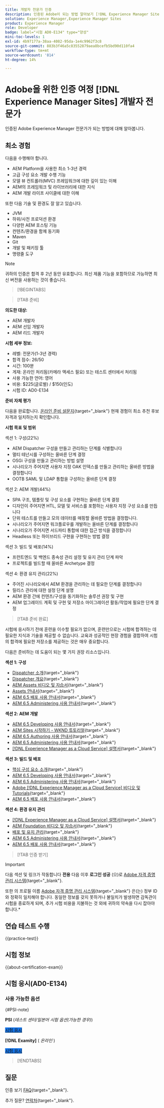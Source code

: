 ```yaml
---
title: 개발자 전문가 인증
description: 인증된 Adobe이 되는 방법 알아보기 [!DNL Experience Manager Sites] 전문가.
solution: Experience Manager,Experience Manager Sites
product: Experience Manager
role: Developer
badge: label="시험 AD0-E134" type="양성"
mini-toc-levels: 1
exl-id: 4b97177a-38aa-4082-95da-1e4c9962f3c8
source-git-commit: 883b3f46a5c83552879aea8bcefb5bd90d110fa4
workflow-type: tm+mt
source-wordcount: '814'
ht-degree: 14%

---
```


# Adobe을 위한 인증 여정 [!DNL Experience Manager Sites] 개발자 전문가

인증된 Adobe Experience Manager 전문가가 되는 방법에 대해 알아봅니다.

## 최소 경험

다음을 수행해야 합니다.

* AEM Platform을 사용한 최소 1-3년 경력
* 고급 구성 요소 개발 수행 기능
* 모델 뷰 컨트롤러(MVC) 프레임워크에 대한 깊이 있는 이해
* AEM의 프레임워크 및 라이브러리에 대한 지식
* AEM 개발 라이프 사이클에 대한 이해

또한 다음 기술 및 환경도 잘 알고 있습니다.

* JVM
* 하위/사전 프로덕션 환경
* 다양한 AEM 호스팅 기능
* 컨텐츠/환경을 함께 동기화
* Maven
* Git
* 개발 및 패키징 툴
* 명령줄 도구

>[!NOTE]
>
>귀하의 인증은 합격 후 2년 동안 유효합니다. 최신 제품 기능을 포함하므로 가능하면 최신 버전을 사용하는 것이 좋습니다.

>[!BEGINTABS]

>[!TAB 준비]

**의도한 대상:**

* AEM 개발자
* AEM 선임 개발자
* AEM 리드 개발자

**시험 세부 정보:**

* 레벨: 전문가(1-3년 경력)
* 합격 점수: 26/50
* 시간: 100분
* 게재: 온라인 처리됨(카메라 액세스 필요) 또는 테스트 센터에서 처리됨
* 사용 가능한 언어: 영어
* 비용: $225(글로벌) / $150(인도)
* 시험 ID: AD0-E134

**준비 자체 평가**

다음을 완료합니다. [온라인 준비 설문지](https://scorpion.caveon.com/launchpad/ad-q-e129-readiness-questionnaire-for-adobe-aem-assets-developer-professional-exam-copy-9ts38u/ad-q-e116-readiness-questionnaire-for-adobe-aem-developer-expert-exam){target="_blank"} 현재 경험이 최소 추천 후보 자격과 일치하는지 확인합니다.

**시험 목표 및 범위**

섹션 1: 구성(22%)

* AEM Dispatcher 구성을 만들고 관리하는 단계를 식별합니다
* 멀티 테넌시를 구성하는 올바른 단계 결정
* OSGi 구성을 만들고 관리하는 방법 설명
* 시나리오가 주어지면 사용자 지정 OAK 인덱스를 만들고 관리하는 올바른 방법을 결정합니다
* OOTB SAML 및 LDAP 통합을 구성하는 올바른 단계 결정

섹션 2: AEM 개발(44%)

* SPA 구조, 템플릿 및 구성 요소를 구현하는 올바른 단계 결정
* 디자인이 주어지면 HTL, 모델 및 서비스를 포함하는 사용자 지정 구성 요소를 만듭니다
* 단위 테스트를 만들고 모의 데이터를 매핑할 올바른 방법을 결정합니다.
* 시나리오가 주어지면 워크플로우를 개발하는 올바른 단계를 결정합니다
* 시나리오가 주어지면 서드파티 통합에 대한 접근 방식을 결정합니다
* Headless 또는 하이브리드 구현을 구현하는 방법 결정

섹션 3: 빌드 및 배포(14%)

* 프런트엔드 및 백엔드 종속성 관리 설정 및 유지 관리 단계 파악
* 프로젝트를 빌드할 때 올바른 Archetype 결정

섹션 4: 환경 유지 관리(22%)

* 주어진 시나리오에서 AEM 환경을 관리하는 데 필요한 단계를 결정합니다
* 릴리스 관리에 대한 설정 단계 설명
* AEM 환경 간에 컨텐츠/구성을 동기화하는 솔루션 권장 및 구현
* AEM 업그레이드 계획 및 구현 및 저장소 마이그레이션 활동/작업에 필요한 단계 결정

>[!TAB 준비 완료]

시험에 응시하기 전에 훈련을 이수할 필요가 없으며, 훈련만으로는 시험에 합격하는 데 필요한 지식과 기술을 제공할 수 없습니다. 교육과 성공적인 현장 경험을 결합하여 시험의 합격에 필요한 저장소를 제공하는 것은 매우 중요합니다.

다음은 준비하는 데 도움이 되는 몇 가지 권장 리소스입니다.

**섹션 1: 구성**

* [Dispatcher 소개](https://experienceleague.adobe.com/docs/experience-manager-learn/cloud-service/underlying-technology/introduction-dispatcher.html){target="_blank"}
* [Dispatcher 개요](https://experienceleague.adobe.com/docs/experience-manager-dispatcher/using/dispatcher.html){target="_blank"}
* [AEM Assets 비디오 및 자습서](https://experienceleague.adobe.com/docs/experience-manager-learn/assets/overview.html){target="_blank"}
* [Assets 안내서](https://experienceleague.adobe.com/docs/experience-manager-64/assets/home.html){target="_blank"}
* [AEM 6.5 배포 사용 안내서](https://experienceleague.adobe.com/docs/experience-manager-65/deploying/home.html){target="_blank"}
* [AEM 6.5 Administering 사용 안내서](https://experienceleague.adobe.com/docs/experience-manager-65/administering/home.html){target="_blank"}

**섹션 2: AEM 개발**

* [AEM 6.5 Developing 사용 안내서](https://experienceleague.adobe.com/docs/experience-manager-65/developing/home.html){target="_blank"}
* [AEM Sites 시작하기 - WKND 튜토리얼](https://experienceleague.adobe.com/docs/experience-manager-learn/getting-started-wknd-tutorial-develop/overview.html){target="_blank"}
* [AEM 6.5 Authoring 사용 안내서](https://experienceleague.adobe.com/docs/experience-manager-65/authoring/home.html){target="_blank"}
* [AEM 6.5 Administering 사용 안내서](https://experienceleague.adobe.com/docs/experience-manager-65/administering/home.html){target="_blank"}
* [[!DNL Experience Manager as a Cloud Service] 설명서](https://experienceleague.adobe.com/docs/experience-manager-cloud-service/content/home.html){target="_blank"}

**섹션 3: 빌드 및 배포**

* [핵심 구성 요소 소개](https://experienceleague.adobe.com/docs/experience-manager-core-components/using/introduction.html?lang=ko){target="_blank"}
* [AEM 6.5 Developing 사용 안내서](https://experienceleague.adobe.com/docs/experience-manager-65/developing/home.html){target="_blank"}
* [AEM 6.5 Administering 사용 안내서](https://experienceleague.adobe.com/docs/experience-manager-65/administering/home.html){target="_blank"}
* [Adobe [!DNL Experience Manager as a Cloud Service] 비디오 및 Tutorials](https://experienceleague.adobe.com/docs/experience-manager-learn/cloud-service/overview.html){target="_blank"}
* [AEM 6.5 배포 사용 안내서](https://experienceleague.adobe.com/docs/experience-manager-65/deploying/home.html){target="_blank"}

**섹션 4: 환경 유지 관리**

* [[!DNL Experience Manager as a Cloud Service] 설명서](https://experienceleague.adobe.com/docs/experience-manager-cloud-service/content/home.html){target="_blank"}
* [AEM Foundation 비디오 및 자습서](https://experienceleague.adobe.com/docs/experience-manager-learn/foundation/overview.html){target="_blank"}
* [배포 및 유지 관리](https://experienceleague.adobe.com/docs/experience-manager-64/deploying/deploying/deploy.html){target="_blank"}
* [AEM 6.5 Administering 사용 안내서](https://experienceleague.adobe.com/docs/experience-manager-65/administering/home.html){target="_blank"}
* [AEM 6.5 배포 사용 안내서](https://experienceleague.adobe.com/docs/experience-manager-65/deploying/home.html){target="_blank"}

>[!TAB 인증 받기]

>[!IMPORTANT]
>
>다음 섹션 및 링크가 작동합니다 **전용**  다음 이후 **로그인 성공** (으)로 [Adobe 자격 증명 관리 시스템](https://www.certmetrics.com/adobe){target="_blank"}.
>
>또한 의 프로필 이름 [Adobe 자격 증명 관리 시스템](https://www.certmetrics.com/adobe){target="_blank"} 은(는) 정부 ID와 정확히 일치해야 합니다. 동일한 정보를 갖지 못하거나 불일치가 발생하면 감독관이 시험을 종료하게 되며, 추가 시험 비용을 지불하는 것 외에 귀하의 약속을 다시 잡아야 합니다.*

## 연습 테스트 수행

{{practice-test}}

## 시험 정보

{{about-certification-exam}}

## 시험 응시(AD0-E134)

### 사용 가능한 옵션

{#PSI-note}

**PSI** (*테스트 센터/일본어 시험 옵션(가능한 경우)*)

<a href="https://www.certmetrics.com/adobe/candidate/psi_sso_adobe.aspx?redir=yes&amp;ec=AD0-E134" target="_blank" class="spectrum-Button spectrum-Button--fill spectrum-Button--accent spectrum-Button--sizeM is-margin-bottom-big-big at-element-click-tracking" style="background-color:#1473E6">

<span class="spectrum-Button-label has-no-wrap">
   시험 응시
</span>
</a>

**[!DNL Examity]** ( *온라인* )

<a href="https://www.certmetrics.com/adobe/candidate/examity_sso.aspx?eid=AD0-E134" target="_blank" class="spectrum-Button spectrum-Button--fill spectrum-Button--accent spectrum-Button--sizeM is-margin-bottom-big-big at-element-click-tracking" style="background-color:#1473E6">

<span class="spectrum-Button-label has-no-wrap">
   시험 응시
</span>
</a>

>[!ENDTABS]

## 질문

인증 보기 [FAQ](https://experienceleague.adobe.com/docs/certification/certification/faq.html){target="_blank"}.

추가 질문? [연락처](mailto:certif@adobe.com){target="_blank"}.
